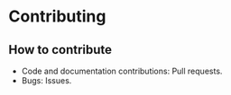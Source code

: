 # Contributing

## How to contribute

- Code and documentation contributions: Pull requests.
- Bugs: Issues.
